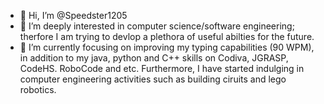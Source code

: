 - 👋 Hi, I’m @Speedster1205
- 👀 I’m deeply interested in computer science/software engineering; therfore I am trying to devlop a plethora of useful abilties for the future.
- 🌱 I’m currently focusing on improving my typing capabilities (90 WPM), in addition to my java, python and C++ skills on Codiva, JGRASP, CodeHS. RoboCode and etc. Furthermore, I have started indulging in computer engineering activities such as building ciruits and lego robotics.
